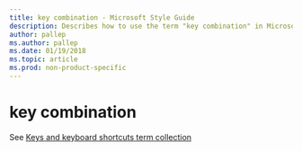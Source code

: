 ```yaml
---
title: key combination - Microsoft Style Guide
description: Describes how to use the term "key combination" in Microsoft content.
author: pallep
ms.author: pallep
ms.date: 01/19/2018
ms.topic: article
ms.prod: non-product-specific
---
```


# key combination

See [Keys and keyboard shortcuts term collection](~/a-z-word-list-term-collections/term-collections/keys-keyboard-shortcuts.md)
